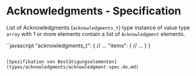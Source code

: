 # Acknowledgments - Specification

List of Acknowledgments (`acknowledgments_t`) type instance of value type `array` with 1 or more elements contain a list of `Acknowledgment` elements.

``javascript
"acknowledgments_t": {
  // ...
  "items": {
    // ...
  }
}
```

[Spezifikation von Bestätigungselementen](types/acknowledgments/acknowledgment-spec.de.md)
